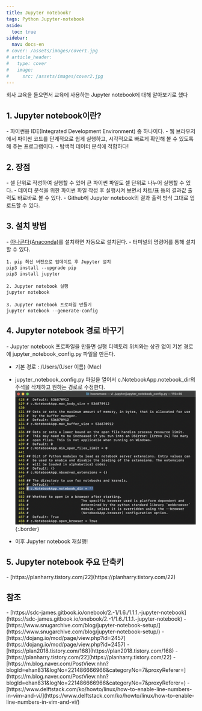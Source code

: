 ```yaml
---
title: Jupyter notebook?
tags: Python Jupyter-notebook
aside:
  toc: true
sidebar:
  nav: docs-en
# cover: /assets/images/cover1.jpg
# article_header:
#   type: cover
#   image:
#     src: /assets/images/cover2.jpg
---
```


회사 교육을 들으면서 교육에 사용하는 Jupyter notebook에 대해 알아보기로 했다

<!-- more -->

<h2 id="h1">1. Jupyter notebook이란?</h2>
- 파이썬용 IDE(Integrated Development Environment) 중 하나이다.  
- 웹 브라우저에서 파이썬 코드를 단계적으로 쉽게 실행하고, 시각적으로 빠르게 확인해 볼 수 있도록 해 주는 프로그램이다.  
- 탐색적 데이터 분석에 적합하다!

<h2 id="h2">2. 장점</h2>
- 셀 단위로 작성하여 실행할 수 있어 큰 파이썬 파일도 셀 단위로 나누어 실행할 수 있다.
- 데이터 분석을 위한 파이썬 파일 작성 후 실행시켜 보면서 차트/표 등의 결과값 출력도 바로바로 볼 수 있다.
- Github에 Jupyter notebook의 결과 출력 방식 그대로 업로드할 수 있다.

<h2 id="h2">3. 설치 방법</h2>
- <a href="/2022/09/21/anaconda.html">아나콘다(Anaconda)</a>를 설치하면 자동으로 설치된다.
- 터미널의 명령어를 통해 설치할 수 있다.

```
1. pip 최신 버전으로 업데이트 후 Jupyter 설치
pip3 install --upgrade pip
pip3 install jupyter

2. Jupyter notebook 실행
jupyter notebook

3. Jupyter notebook 프로파일 만들기
jupyter notebook --generate-config
```

<h2 id="h3">4. Jupyter notebook 경로 바꾸기</h2>
- Jupyter notebook 프로파일을 만들면 실행 디렉토리 위치와는 상관 없이 기본 경로에 jupyter_notebook_config.py 파일을 만든다.  

- 기본 경로 : /Users/(User 이름) (Mac)

- jupyter_notebook_config.py 파일을 열어서 c.NotebookApp.notebook_dir의 주석을 삭제하고 원하는 경로로 수정한다. 
![Image](/assets/postimage/jupyterconfig.png){:.border}

- 이후 Jupyter notebook 재실행!

<h2 id="h4">5. Jupyter notebook 주요 단축키</h2>
- [https://planharry.tistory.com/22](https://planharry.tistory.com/22)

<h2 id="h5">참조</h2>
- [https://sdc-james.gitbook.io/onebook/2.-1/1.6./1.1.1.-jupyter-notebook](https://sdc-james.gitbook.io/onebook/2.-1/1.6./1.1.1.-jupyter-notebook)   
- [https://www.snugarchive.com/blog/jupyter-notebook-setup/](https://www.snugarchive.com/blog/jupyter-notebook-setup/)
- [https://dojang.io/mod/page/view.php?id=2457](https://dojang.io/mod/page/view.php?id=2457)
- [https://plan2018.tistory.com/168](https://plan2018.tistory.com/168)
- [https://planharry.tistory.com/22](https://planharry.tistory.com/22)
- [https://m.blog.naver.com/PostView.nhn?blogId=ehan831&logNo=221486666966&categoryNo=7&proxyReferer=](https://m.blog.naver.com/PostView.nhn?blogId=ehan831&logNo=221486666966&categoryNo=7&proxyReferer=)
- [https://www.delftstack.com/ko/howto/linux/how-to-enable-line-numbers-in-vim-and-vi/](https://www.delftstack.com/ko/howto/linux/how-to-enable-line-numbers-in-vim-and-vi/)